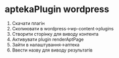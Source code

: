 # aptekaPlugin wordpress

1. Скачати плагін
2. Скопиювати в wordpress->wp-content->plugins
3. Створити сторінку для виводу контента
4. Активувати plugin renderAptPage
5. Зайти в налаштування->аптека
6. Ввести назву для виводу результатів
